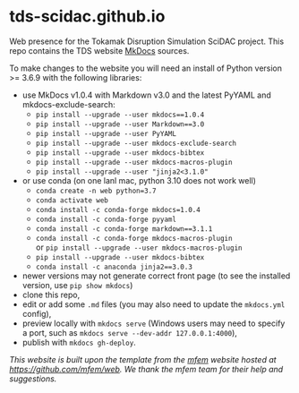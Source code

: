 # tds-scidac.github.io
Web presence for the Tokamak Disruption Simulation SciDAC project. This repo contains the TDS website [MkDocs](https://www.mkdocs.org/) sources.

To make changes to the website you will need an install of Python version >= 3.6.9 with the following libraries:

- use MkDocs v1.0.4 with Markdown v3.0 and the latest PyYAML and mkdocs-exclude-search:
  * `pip install --upgrade --user mkdocs==1.0.4`
  * `pip install --upgrade --user Markdown==3.0`
  * `pip install --upgrade --user PyYAML`
  * `pip install --upgrade --user mkdocs-exclude-search`
  * `pip install --upgrade --user mkdocs-bibtex`
  * `pip install --upgrade --user mkdocs-macros-plugin`
  * `pip install --upgrade --user "jinja2<3.1.0"`
- or use conda (on one lanl mac, python 3.10 does not work well)
  * `conda create -n web python=3.7`
  * `conda activate web`
  * `conda install -c conda-forge mkdocs=1.0.4`
  * `conda install -c conda-forge pyyaml`
  * `conda install -c conda-forge markdown==3.1.1`
  * `conda install -c conda-forge mkdocs-macros-plugin`\
   or `pip install --upgrade --user mkdocs-macros-plugin`
  * `pip install --upgrade --user mkdocs-bibtex`
  * `conda install -c anaconda jinja2==3.0.3`
- newer versions may not generate correct front page (to see the installed version, use `pip show mkdocs`)
- clone this repo,
- edit or add some `.md` files (you may also need to update the `mkdocs.yml` config),
- preview locally with `mkdocs serve` (Windows users may need to specify a port, such as `mkdocs serve --dev-addr 127.0.0.1:4000`),
- publish with `mkdocs gh-deploy`.

*This website is built upon the template from the [mfem](https://mfem.org) website hosted at https://github.com/mfem/web. We thank the mfem team for their help and suggestions.*
